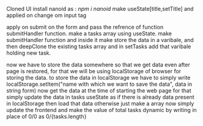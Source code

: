 Cloned UI
install nanoid as : *npm i nanoid*
make useState[title,setTitle] and applied on change om input tag
<!-- log and check title working or not -->
apply on submit on the form and pass the refrence of function submitHandler function.
make a tasks array using useState.
make submitHandler function and inside it make store the data in a varibale, and then deepClone the existing tasks array and in setTasks add that varibale holding new task.
<!-- log and check tasks array getting updated or not -->
now we have to store the data somewhere so that we get data even after page is restored, for that we will be using localStorage of browser for storing the data.
to store the data in localStorage we have to simply write localStorage.setItem("name with which we want to save the data", data in string form)
now get the data at the time of starting the web page for that simply update the data in tasks useState as if there is already data present in localStorage then load that data otherwise just make a array
now simply update the frontend and make the value of total tasks dynamic by writing in place of 0/0 as 0/{tasks.length}